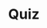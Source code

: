 ---
title: "Quiz"
passing_percentage: 70
layout: "test"
type: "test"
questions:
  - id: "q1"
    text: "How does Linkerd's telemetry and monitoring function?"
    type: "single-answer"
    marks: 2
    options:
      - id: "a"
        text: "Requires manual configuration by developers"
      - id: "b"
        text: "Functions automatically without developer work"
        is_correct: true
      - id: "c"
        text: "Only works with specific application frameworks"
      - id: "d"
        text: "Requires third-party monitoring tools integration"
  - id: "q2"
    text: "Which features does Linkerd provide for observability?"
    type: "multiple-answers"
    marks: 2
    options:
      - id: "a"
        text: "stat, top, and tap commands"
        is_correct: true
      - id: "b"
        text: "Grafana dashboard integration"
        is_correct: true
      - id: "c"
        text: "Distributed tracing with B3 propagation"
        is_correct: true
  - id: "q3"
    text: "Which tool provides Linkerd's web interface?" 
    type: "short_answer" 
    marks: 2
    correct_answer: "dashboard" 
---